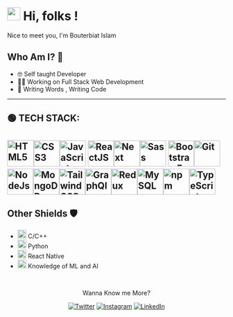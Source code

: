 # <img src="https://raw.githubusercontent.com/MartinHeinz/MartinHeinz/master/wave.gif" width="30px"> Hi, folks !

Nice to meet you, I'm Bouterbiat Islam

## Who Am I? 🤠

- 🤓 Self taught Developer 
- 👩‍💻 Working on Full Stack Web Development 
- 📝 Writing Words , Writing Code
  
-------------------------------
## 🟢 TECH STACK:
<img src="https://cdn1.iconfinder.com/data/icons/logotypes/32/badge-html-5-512.png" width='61' title='HTML5' /><img src="https://cdn1.iconfinder.com/data/icons/logotypes/32/badge-css-3-512.png" width='60' title='CSS3'  /><img src="https://cdn4.iconfinder.com/data/icons/logos-and-brands/512/187_Js_logo_logos-512.png" width='60' title='JavaScript'   /> <img src="https://cdn4.iconfinder.com/data/icons/logos-3/600/React.js_logo-512.png" width="60" title="ReactJS"><img src="https://pics.freeicons.io/uploads/icons/png/9114856761551941711-512.png" width='60'  title='Next' /><img src="https://cdn4.iconfinder.com/data/icons/logos-and-brands/512/288_Sass_logo-512.png" width='60'  title='Sass' />     <img src="https://pics.freeicons.io/uploads/icons/png/19681752361536207300-512.png" width='60' title='Bootstrap 5'   /><img src="https://pics.freeicons.io/uploads/icons/png/9374299221540553610-512.png" width='60'  title='Git' /><img src="https://pics.freeicons.io/uploads/icons/png/8954758561551942278-512.png" width='60'  title='NodeJs' /><img src="https://pics.freeicons.io/uploads/icons/png/1888890291551942128-512.png" width='60'  title='MongoDB' /><img src="https://cdn.icon-icons.com/icons2/2699/PNG/512/tailwindcss_logo_icon_167923.png" width='60'  title='Tailwind CSS' /><img src="https://cdn.icon-icons.com/icons2/2107/PNG/512/file_type_graphql_icon_130564.png" width='60'  title='GraphQl' /><img src="https://cdn.icon-icons.com/icons2/2415/PNG/512/redux_original_logo_icon_146365.png" width='60'  title='Redux' /><img src="https://cdn.icon-icons.com/icons2/2415/PNG/512/mysql_original_wordmark_logo_icon_146417.png" width='60'  title='MySQL' /><img src="https://cdn.icon-icons.com/icons2/2415/PNG/512/npm_original_wordmark_logo_icon_146402.png" width='60'  title='npm' /><img src="https://cdn.icon-icons.com/icons2/2107/PNG/512/file_type_typescript_icon_130108.png" width='60'  title='TypeScript' />
-------------------------------

## Other Shields 🛡
 * <img src="https://cdn.icon-icons.com/icons2/2415/PNG/512/c_original_logo_icon_146611.png" width='20'  title='C' /> C/C++
 * <img src="https://cdn.icon-icons.com/icons2/112/PNG/512/python_18894.png" width='20'  title='Python' /> Python
 * <img src="https://cdn.icon-icons.com/icons2/2108/PNG/512/react_icon_130845.png" width='20'  title='React Native' /> React Native
 * <img src="https://cdn.icon-icons.com/icons2/1724/PNG/512/4023873-brain-learning-machine-machine-learning-ml_112855.png" width='20'  title='ML & AI' /> Knowledge of ML and AI

 <br />
 

<p align="center">Wanna Know me More?</p>

<p align="center">
 
<a href="https://twitter.com/BouterbiatIslam">
<img src="https://img.shields.io/badge/-Twitter-%231DA1F2" alt="Twitter" /></a> 

<a href="https://www.instagram.com/islam_bouterbiat">
<img src="https://img.shields.io/badge/-Instagram-%23eb13a5" alt="Instagram" /></a>  

<a href="https://www.linkedin.com/in/islambouterbiat/">
<img src="https://img.shields.io/badge/-LinkedIn-%233781da" alt="LinkedIn"/></a>
    
